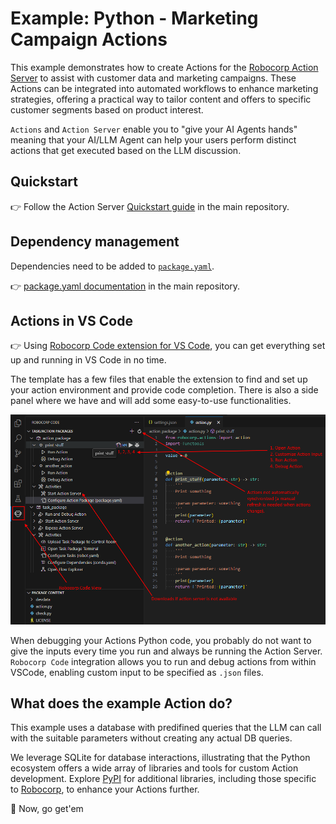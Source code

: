 # Example: Python - Marketing Campaign Actions

This example demonstrates how to create Actions for the [Robocorp Action Server](https://github.com/robocorp/robo/tree/master/action_server/docs#readme) to assist with customer data and marketing campaigns. These Actions can be integrated into automated workflows to enhance marketing strategies, offering a practical way to tailor content and offers to specific customer segments based on product interest.

`Actions` and `Action Server` enable you to "give your AI Agents hands" meaning that your AI/LLM Agent can help your users perform distinct actions that get executed based on the LLM discussion.

## Quickstart

👉 Follow the Action Server [Quickstart guide](https://github.com/robocorp/robocorp?tab=readme-ov-file#%EF%B8%8F-quickstart) in the main repository.


## Dependency management

Dependencies need to be added to [`package.yaml`](package.yaml).

👉 [package.yaml documentation](https://github.com/robocorp/robocorp/blob/master/action_server/docs/guides/01-package-yaml.md) in the main repository.

## Actions in VS Code 

👉 Using [Robocorp Code extension for VS Code](https://marketplace.visualstudio.com/items?itemName=robocorp.robocorp-code), you can get everything set up and running in VS Code in no time.

The template has a few files that enable the extension to find and set up your action environment and provide code completion. There is also a side panel where we have and will add some easy-to-use functionalities.

![](docs/vscode.png)

When debugging your Actions Python code, you probably do not want to give the inputs every time you run and always be running the Action Server. `Robocorp Code` integration allows you to run and debug actions from within VSCode, enabling custom input to be specified as `.json` files.


## What does the example Action do?

This example uses a database with predifined queries that the LLM can call with the suitable parameters without creating any actual DB queries.

We leverage SQLite for database interactions, illustrating that the Python ecosystem offers a wide array of libraries and tools for custom Action development. Explore [PyPI](https://pypi.org/) for additional libraries, including those specific to [Robocorp](https://pypi.org/search/?q=robocorp-), to enhance your Actions further.

🚀 Now, go get'em

